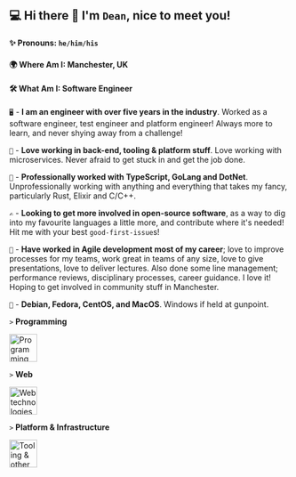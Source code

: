 ## 💻 Hi there 👋 I'm `Dean`, nice to meet you!
#### ✨ Pronouns: `he/him/his`
#### 🌍 Where Am I: Manchester, UK
#### 🛠️ What Am I: Software Engineer

`🖥️` - **I am an engineer with over five years in the industry**. Worked as a software engineer, test engineer and platform engineer! Always more to learn, and never shying away from a challenge!

`🧰` - **Love working in back-end, tooling & platform stuff**. Love working with microservices. Never afraid to get stuck in and get the job done.

`🦾` - **Professionally worked with TypeScript, GoLang and DotNet**. Unprofessionally working with anything and everything that takes my fancy, particularly Rust, Elixir and C/C++.

`✍️` - **Looking to get more involved in open-source software**, as a way to dig into my favourite languages a little more, and contribute where it's needed! Hit me with your best `good-first-issue`s!

`🌱` - **Have worked in Agile development most of my career**; love to improve processes for my teams, work great in teams of any size, love to give presentations, love to deliver lectures. Also done some line management; performance reviews, disciplinary processes, career guidance. I love it! Hoping to get involved in community stuff in Manchester.

`🐧` - **Debian, Fedora, CentOS, and MacOS**. Windows if held at gunpoint.

`>` **Programming**

<img src="https://skills.thijs.gg/icons?i=go,typescript,javascript,rust,cpp,elixir" alt="Programming languages" height="50"/>

`>` **Web**

<img src="https://skills.thijs.gg/icons?i=react,angular,gatsby,typescript,javascript,jest" alt="Web technologies" height="50"/>

`>` **Platform & Infrastructure**

<img src="https://skills.thijs.gg/icons?i=aws,azure,gcp,mongodb,docker,linux" alt="Tooling & other" height="50"/>
